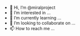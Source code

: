 - 👋 Hi, I’m @miralproject
- 👀 I’m interested in ...
- 🌱 I’m currently learning ...
- 💞️ I’m looking to collaborate on ...
- 📫 How to reach me ...

<!---
miralproject/miralproject is a ✨ special ✨ repository because its `README.md` (this file) appears on your GitHub profile.
You can click the Preview link to take a look at your changes.
--->
